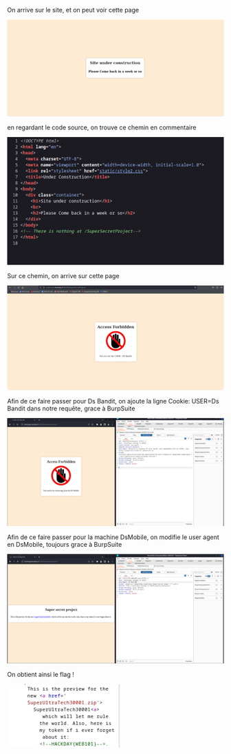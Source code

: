 On arrive sur le site, et on peut voir cette page


![au cas ou ça s'affiche pas.](underconstruction.png)


en regardant le code source, on trouve ce chemin en commentaire

![au cas ou ça s'affiche pas.](babyweb1.png)


Sur ce chemin, on arrive sur cette page 

![au cas ou ça s'affiche pas.](forbidden.png)

Afin de ce faire passer pour Ds Bandit, on ajoute la ligne Cookie: USER=Ds Bandit dans notre requête, grace à BurpSuite


![au cas ou ça s'affiche pas.](DsBandit.png)


Afin de ce faire passer pour la machine DsMobile, on modifie le user agent en DsMobile, toujours grace à BurpSuite


![au cas ou ça s'affiche pas.](DsMobile.png)


On obtient ainsi le flag !

![au cas ou ça s'affiche pas.](token.png)


